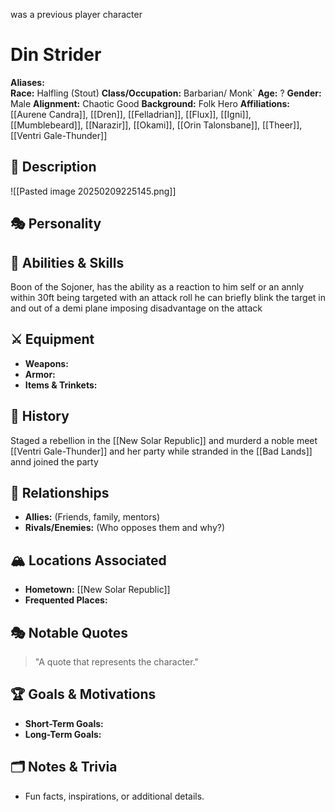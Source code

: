 was a previous player character

# Din Strider

**Aliases:**  
**Race:**  Halfling (Stout)
**Class/Occupation:**  Barbarian/ Monk`
**Age:**  ?
**Gender:**  Male
**Alignment:**  Chaotic Good
**Background:**  Folk Hero
**Affiliations:** 
[[Aurene Candra]], [[Dren]], [[Felladrian]], [[Flux]], [[Igni]], [[Mumblebeard]], [[Narazir]], [[Okami]], [[Orin Talonsbane]], [[Theer]],[[Ventri Gale-Thunder]] 
## 📝 Description  
![[Pasted image 20250209225145.png]]

## 🎭 Personality  


## 🏹 Abilities & Skills  
Boon of the Sojoner, has the ability as a reaction to him self or an annly within 30ft being targeted with an attack roll he can briefly blink the target in and out of a demi plane imposing disadvantage on the attack
## ⚔️ Equipment  
- **Weapons:**  
- **Armor:**  
- **Items & Trinkets:**  

## 📖 History  
Staged a rebellion in the [[New Solar Republic]] and murderd a noble meet [[Ventri Gale-Thunder]] and her party while stranded in the [[Bad Lands]]  annd joined the party
## 🧩 Relationships  
- **Allies:** (Friends, family, mentors)  
- **Rivals/Enemies:** (Who opposes them and why?)  

## 🏔️ Locations Associated  
- **Hometown:**  [[New Solar Republic]]
- **Frequented Places:**  

## 🎭 Notable Quotes  
> "A quote that represents the character."

## 🏆 Goals & Motivations  
- **Short-Term Goals:**  
- **Long-Term Goals:**  

## 🗂️ Notes & Trivia  
- Fun facts, inspirations, or additional details.  